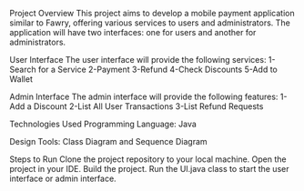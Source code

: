 Project Overview
This project aims to develop a mobile payment application similar to Fawry, offering various services to users and administrators. The application will have two interfaces: one for users and another for administrators.

User Interface
The user interface will provide the following services:
1-Search for a Service
2-Payment
3-Refund
4-Check Discounts
5-Add to Wallet

Admin Interface
The admin interface will provide the following features:
1-Add a Discount
2-List All User Transactions
3-List Refund Requests

Technologies Used
Programming Language: Java

Design Tools: Class Diagram and Sequence Diagram

Steps to Run
Clone the project repository to your local machine.
Open the project in your IDE.
Build the project.
Run the UI.java class to start the user interface or admin interface.
